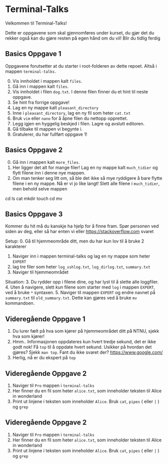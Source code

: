 # Terminal-Talks

Velkommen til Terminal-Talks! 

Dette er oppgavene som skal gjennomføres under kurset, du gjør det du rekker også kan du gjøre resten på egen hånd om du vil! 
Blir du tidlig ferdig 

## Basics Oppgave 1
Oppgavene forutsetter at du starter i root-folderen av dette repoet. Altså
i mappen `terminal-talks`.


0. Vis innholdet i mappen kalt `files`.
1. Gå inn i mappen kalt `files`.
2. Vis innholdet i filen `dog.txt`. I denne filen finner du et hint til neste oppgave.
3. Se hint fra forrige oppgave!
4. Lag en ny mappe kalt `pleasant_directory`
5. Inne i `pleasant_directory`, lag en ny fil som heter `cat.txt`
6. Bruk `vim` eller `nano` for å åpne filen du nettopp opprettet.
7. Legg igjen en hyggelig beskjed i filen. Lagre og avslutt editoren.
8. Gå tilbake til mappen vi begynte i. 
9. Gratulerer, du har fullført oppgave 1!

## Basics Oppgave 2

0. Gå inn i mappen kalt `more_files`.
1. Her ligger det alt for mange filer! Lag en ny mappe kalt `much_tidier` og
flytt filene inn i denne nye mappen.
2. Om man tenker seg litt om, så ble det ikke så mye ryddigere å bare flytte
filene i en ny mappe. Nå er vi jo like langt! Slett alle filene i `much_tidier`,
men behold selve mappen


cd ls cat mkdir touch cd mv 


## Basics Oppgave 3 

Kommer du hit må du kanskje ha hjelp for å finne fram. Spør personen ved siden av deg, eller så har enten vi eller https://stackoverflow.com svaret

Setup: 
0. Gå til hjemmeområde ditt, men du har kun lov til å bruke 2 karakterer 
1. Naviger inn i mappen terminal-talks og lag en ny mappe som heter `EXPERT`
2. lag tre filer som heter `log_sshlog.txt`, `log_dirlog.txt`, `summary.txt` 
3. Naviger til hjemmeområdet 

Situation: 
3. Du rydder opp i filene dine, og har lyst til å slette alle loggfiler. 
4. Uten å navigere, slett *kun* filene som starter med `log` i mappen `EXPERT`, ved å bruke `*` syntaxen. 
5. Naviger til mappen `EXPERT` og endre navnet på `summary.txt` til `old_summary.txt`. Dette kan gjøres ved å bruke `mv` kommandoen. 


## Videregående Oppgave 1 

1. Du lurer fælt på hva som kjører på hjemmeområdet ditt på NTNU, sjekk hva som kjører! 
2. Hmm.. Informasjonen oppdateres kun hvert tredje sekund, det er ikke godt nok! Få `top` til å oppdate hvert sekund. Usikker på hvordan det gjøres? Sjekk `man top`. Fant du ikke svaret der? https://www.google.com/ 
3. Herlig, nå er du ekspert på   `top`

## Videregående Oppgave 2 

1. Naviger til `Pro` mappen i `terminal-talks`
2. Her finner du en fil som heter `alice.txt`, som inneholder teksten til Alice in wonderland
3. Print ut linjene i teksten som inneholder `Alice`. Bruk `cat`, `pipes` ( eller `|` ) og `grep`

## Videregående Oppgave 2 

1. Naviger til `Pro` mappen i `terminal-talks`
2. Her finner du en fil som heter `alice.txt`, som inneholder teksten til Alice in wonderland
3. Print ut linjene i teksten som inneholder `Alice`. Bruk `cat`, `pipes` ( eller `|` ) og `grep`




